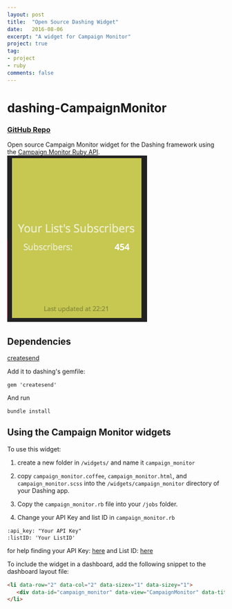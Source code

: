 ```yaml
---
layout: post
title:  "Open Source Dashing Widget"
date:   2016-08-06
excerpt: "A widget for Campaign Monitor"
project: true
tag:
- project 
- ruby
comments: false
---
```


# dashing-CampaignMonitor
### [GitHub Repo](https://github.com/garrettogrady/BeaconApp)
Open source Campaign Monitor widget for the Dashing framework using the [Campaign Monitor Ruby API](http://campaignmonitor.github.io/createsend-ruby/).
 <br>
![](https://raw.githubusercontent.com/Garrettogrady/dashing-CampaignMonitor/master/Screen%20Shot%202016-03-31%20at%2010.26.07%20PM.png)

## Dependencies

[createsend](https://github.com/campaignmonitor/createsend-ruby)

Add it to dashing's gemfile:

```
gem 'createsend'
```

And run

```
bundle install
```


## Using the Campaign Monitor widgets

To use this widget: 

1. create a new folder in `/widgets/` and name it `campaign_monitor`

2. copy `campaign_monitor.coffee`, `campaign_monitor.html`, and `campaign_monitor.scss` into the `/widgets/campaign_monitor` directory of your Dashing app.

3. Copy the `campaign_monitor.rb` file into your `/jobs` folder.

4. Change your API Key and list ID in `campaign_monitor.rb`

```
:api_key: "Your API Key"
:listID: 'Your ListID'
```

for help finding your API Key: [here](http://help.campaignmonitor.com/topic.aspx?t=206) 
and List ID: [here](http://ilikekillnerds.com/2014/03/finding-your-campaign-monitor-subscriber-list-id-client-api-key/)

To include the widget in a dashboard, add the following snippet to the dashboard layout file:


```html
<li data-row="2" data-col="2" data-sizex="1" data-sizey="1">
   <div data-id="campaign_monitor" data-view="CampaignMonitor" data-title="subscribers"></div>
</li>
```
